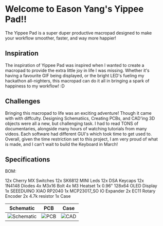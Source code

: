 # Welcome to Eason Yang's Yippee Pad!!
The Yippee Pad is a super duper productive macropad designed to make your workflow smoother, faster, and way more happier!

## Inspiration
The inspiration of Yippee Pad was inspired when I wanted to create a macropad to provide the extra little joy in life I was missing. Whether it's having a favourite GIF being displayed, or the bright LED's fueling my hackathon all-nighters, this macropad can do it all in bringing a spark of happiness to my workflow! :D

## Challenges
Bringing this macropad to life was an exciting adventure! Though it came with with diffculty. Designing Schematiics, Creating PCBs, and CAD'ing 3D objects were all a new, but challenging task. I had to read TONS of documentaries, alongside many hours of watching tutorials from many videos. Each software had different GUI's which took time to get used to. Overall, given the time restriction set to this project, I am very proud of what is made, and I can't wait to build the Keyboard in March!

## Specifications
BOM:

12x Cherry MX Switches
12x SK6812 MINI Leds
12x DSA Keycaps
12x 1N4148 Diodes
4x M3x16 Bolt
4x M3 Heatset
1x 0.96" 128x64 OLED Display
1x SEEEDUINO XIAO RP2040
1x MCP23017_SO IO Expander
2x EC11 Rotary Encoder
2x 4.7k resistor
1x Case



Schematic            |  PCB         |   Case
:-------------------------:|:-------------------------:|:-------------------------:|
![Schematic](https://github.com/user-attachments/assets/c3909bdd-13ad-4a51-9aa4-36451dccf8bc) | ![PCB](https://github.com/user-attachments/assets/8f9dc45e-68e7-49e4-8e99-87333e30923e) | ![CAD](https://github.com/user-attachments/assets/afc00d8b-5ad3-4ba8-be69-f97585c0a23d)


